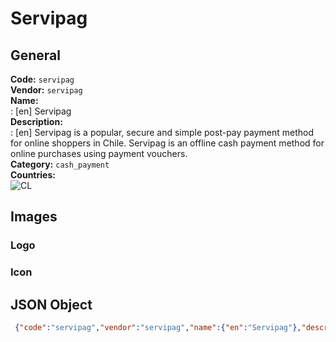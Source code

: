 # Servipag 
## General 
**Code:** `servipag`  
**Vendor:** `servipag`  
**Name:**  
:	[en] Servipag  
**Description:**  
: [en] Servipag is a popular, secure and simple post-pay payment method for online shoppers in Chile. Servipag is an offline cash payment method for online purchases using payment vouchers.  
**Category:** `cash_payment`  
**Countries:**  
![CL](https://cdnjs.cloudflare.com/ajax/libs/flag-icon-css/3.3.0/flags/4x3/CL.svg#w24)  
 
## Images 
### Logo 
### Icon 
## JSON Object 
```json
 {"code":"servipag","vendor":"servipag","name":{"en":"Servipag"},"description":{"en":"Servipag is a\u00a0popular, secure and simple post-pay payment method for online shoppers in Chile. Servipag is an offline cash payment method for online purchases using payment vouchers."},"countries":["CL"],"category":"cash_payment"}```  
